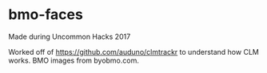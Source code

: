 # bmo-faces
Made during Uncommon Hacks 2017

Worked off of https://github.com/auduno/clmtrackr to understand how CLM works.
BMO images from byobmo.com.